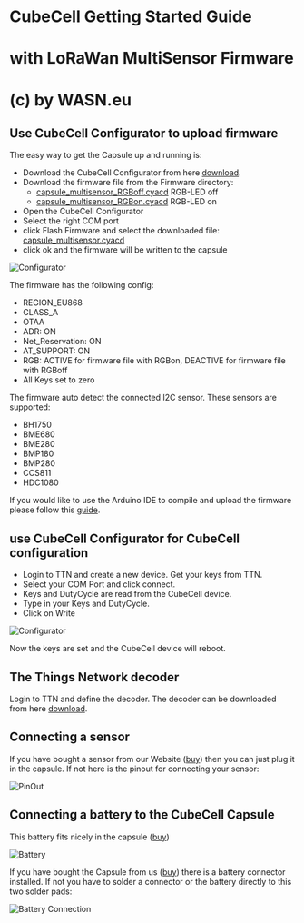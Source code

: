 # CubeCell Getting Started Guide
# with LoRaWan MultiSensor Firmware
# (c) by WASN.eu 


## Use CubeCell Configurator to upload firmware

The easy way to get the Capsule up and running is:

- Download the CubeCell Configurator from here [download](https://github.com/raystream/CubeCell_Getting_Started/raw/master/Configurator/CubeCellConfigurator.exe).
- Download the firmware file from the Firmware directory:
  * [capsule_multisensor_RGBoff.cyacd](https://github.com/raystream/CubeCell_Getting_Started/raw/master/Firmware/capsule_multisensor_RGBoff.cyacd) RGB-LED off
  * [capsule_multisensor_RGBon.cyacd](https://github.com/raystream/CubeCell_Getting_Started/raw/master/Firmware/capsule_multisensor_RGBoff.cyacd) RGB-LED on
- Open the CubeCell Configurator
- Select the right COM port
- click Flash Firmware and select the downloaded file: [capsule_multisensor.cyacd](https://github.com/raystream/CubeCell_Getting_Started/raw/master/Firmware/capsule_multisensor.cyacd)
- click ok and the firmware will be written to the capsule

![Configurator](https://github.com/raystream/CubeCell_Getting_Started/raw/master/images/Configurator.PNG)

The firmware has the following config:

- REGION_EU868
- CLASS_A
- OTAA
- ADR: ON
- Net_Reservation: ON
- AT_SUPPORT: ON
- RGB: ACTIVE for firmware file with RGBon, DEACTIVE for firmware file with RGBoff
- All Keys set to zero

The firmware auto detect the connected I2C sensor. These sensors are supported:

- BH1750   
- BME680 
- BME280 
- BMP180
- BMP280
- CCS811   
- HDC1080  

If you would like to use the Arduino IDE to compile and upload the firmware please follow this [guide](https://github.com/raystream/CubeCell_Getting_Started/blob/master/arduino_IDE.md).

## use CubeCell Configurator for CubeCell configuration

- Login to TTN and create a new device. Get your keys from TTN.
- Select your COM Port and click connect.
- Keys and DutyCycle are read from the CubeCell device.
- Type in your Keys and DutyCycle.
- Click on Write

![Configurator](https://github.com/raystream/CubeCell_Getting_Started/raw/master/images/Configurator.PNG)

Now the keys are set and the CubeCell device will reboot.

## The Things Network decoder
Login to TTN and define the decoder. 
The decoder can be downloaded from here [download](https://github.com/raystream/CubeCell_Getting_Started/raw/master/TTN-Decoder/ttn-decode.js).

## Connecting a sensor

If you have bought a sensor from our Website ([buy](https://www.wasn.eu/c/sensoren)) then you can just plug it in the capsule.
If not here is the pinout for connecting your sensor:

![PinOut](https://github.com/raystream/CubeCell_Getting_Started/raw/master/images/Capsule_PinOut.PNG)

## Connecting a battery to the CubeCell Capsule

This battery fits nicely in the capsule ([buy](https://www.wasn.eu/p/akku-100mah-fuer-capsule))

![Battery](https://github.com/raystream/CubeCell_Getting_Started/raw/master/images/Battery.PNG)

If you have bought the Capsule from us ([buy](https://www.wasn.eu/p/cubecell-capsule)) there is a battery connector installed.
If not you have to solder a connector or the battery directly to this two solder pads:

![Battery Connection](https://github.com/raystream/CubeCell_Getting_Started/raw/master/images/Capsule_Battery.png)

